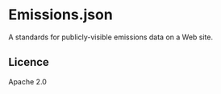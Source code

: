 # Emissions.json

A standards for publicly-visible emissions data on a Web site.

## Licence

Apache 2.0
